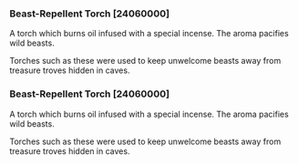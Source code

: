 ### Beast-Repellent Torch [24060000]

A torch which burns oil infused with a special incense. The aroma pacifies wild beasts.

Torches such as these were used to keep unwelcome beasts away from treasure troves hidden in caves.### Beast-Repellent Torch [24060000]

A torch which burns oil infused with a special incense. The aroma pacifies wild beasts.

Torches such as these were used to keep unwelcome beasts away from treasure troves hidden in caves.